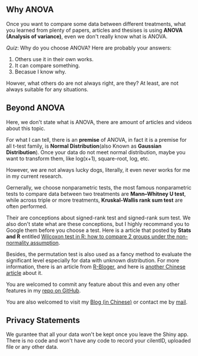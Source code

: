 ## Why ANOVA

Once you want to compare some data between different treatments, what you learned from plenty of papers, articles and thesises is using **ANOVA (Analysis of variance)**, even we don't really know what is ANOVA.

*Quiz*: Why do you choose ANOVA? Here are probably your answers:

1. Others use it in their own works.
2. It can compare something.
3. Becasue I know why.

Howver, what others do are not always right, are they? At least, are not always suitable for any situations.

## Beyond ANOVA

Here, we don't state what is ANOVA, there are amount of articles and videos about this topic.

For what I can tell, there is an **premise** of ANOVA, in fact it is a premise for all t-test family, is **Normal Distribution**(also Known as **Gaussian Distribution**). Once your data do not meet normal distribution, maybe you want to transform them, like log(x+1), square-root, log, etc.

However, we are not always lucky dogs, literally, it even never works for me in my current research.

Gernerally, we choose nonparametric tests, the most famous nonparametric tests to compare data between two treatments are **Mann–Whitney U test**, while across triple or more treatments, **Kruskal-Wallis rank sum test** are often performed.

Their are conceptions about signed-rank test and signed-rank sum test. We also don't state what are these conceptions, but I highly recommand you to Google them before you choose a test. Here is a article that posted by **Stats and R** entitled [Wilcoxon test in R: how to compare 2 groups under the non-normality assumption](https://www.statsandr.com/blog/wilcoxon-test-in-r-how-to-compare-2-groups-under-the-non-normality-assumption/).

Besides, the permutation test is also used as a fancy method to evaluate the significant level especially for data with unknown distribution. For more information, there is an article from [R-Bloger](https://www.r-bloggers.com/what-is-a-permutation-test/), and here is [another Chinese article](https://www.r-bloggers.com/what-is-a-permutation-test/) about it.

You are welcomed to commit any feature about this and even any other features in my [repo on GitHub](https://github.com/womeimingzi11/moreThanANOVA).

You are also welcomed to visit my [Blog (in Chinese)](https://womeimingzi11.github.io) or contact me by [mail](mailto://chenhan28@gmail.com).

## Privacy Statements

We gurantee that all your data won't be kept once you leave the Shiny app. There is no code and won't have any code to record your cilentID, uploaded file or any other data.